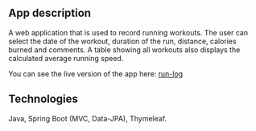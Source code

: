 ## App description
A web application that is used to record running workouts. The user can select the date of the workout, duration of the run, distance, calories burned and comments. A table showing all workouts also displays the calculated average running speed.

You can see the live version of the app here:
[run-log](https://run-log-pj.herokuapp.com/)

## Technologies
Java, Spring Boot (MVC, Data-JPA), Thymeleaf.
